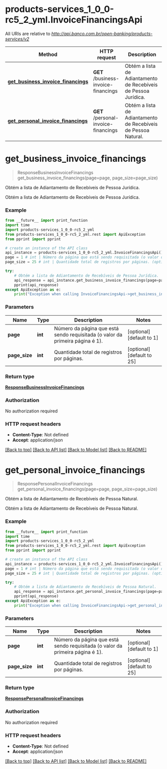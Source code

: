 # products-services_1_0_0-rc5_2_yml.InvoiceFinancingsApi

All URIs are relative to *http://api.banco.com.br/open-banking/products-services/v2*

Method | HTTP request | Description
------------- | ------------- | -------------
[**get_business_invoice_financings**](InvoiceFinancingsApi.md#get_business_invoice_financings) | **GET** /business-invoice-financings | Obtém a lista de Adiantamento de Recebíveis de Pessoa Jurídica.
[**get_personal_invoice_financings**](InvoiceFinancingsApi.md#get_personal_invoice_financings) | **GET** /personal-invoice-financings | Obtém a lista de Adiantamento de Recebíveis de Pessoa Natural.

# **get_business_invoice_financings**
> ResponseBusinessInvoiceFinancings get_business_invoice_financings(page=page, page_size=page_size)

Obtém a lista de Adiantamento de Recebíveis de Pessoa Jurídica.

Obtém a lista de Adiantamento de Recebíveis de Pessoa Jurídica.

### Example
```python
from __future__ import print_function
import time
import products-services_1_0_0-rc5_2_yml
from products-services_1_0_0-rc5_2_yml.rest import ApiException
from pprint import pprint

# create an instance of the API class
api_instance = products-services_1_0_0-rc5_2_yml.InvoiceFinancingsApi()
page = 1 # int | Número da página que está sendo requisitada (o valor da primeira página é 1). (optional) (default to 1)
page_size = 25 # int | Quantidade total de registros por páginas. (optional) (default to 25)

try:
    # Obtém a lista de Adiantamento de Recebíveis de Pessoa Jurídica.
    api_response = api_instance.get_business_invoice_financings(page=page, page_size=page_size)
    pprint(api_response)
except ApiException as e:
    print("Exception when calling InvoiceFinancingsApi->get_business_invoice_financings: %s\n" % e)
```

### Parameters

Name | Type | Description  | Notes
------------- | ------------- | ------------- | -------------
 **page** | **int**| Número da página que está sendo requisitada (o valor da primeira página é 1). | [optional] [default to 1]
 **page_size** | **int**| Quantidade total de registros por páginas. | [optional] [default to 25]

### Return type

[**ResponseBusinessInvoiceFinancings**](ResponseBusinessInvoiceFinancings.md)

### Authorization

No authorization required

### HTTP request headers

 - **Content-Type**: Not defined
 - **Accept**: application/json

[[Back to top]](#) [[Back to API list]](../README.md#documentation-for-api-endpoints) [[Back to Model list]](../README.md#documentation-for-models) [[Back to README]](../README.md)

# **get_personal_invoice_financings**
> ResponsePersonalInvoiceFinancings get_personal_invoice_financings(page=page, page_size=page_size)

Obtém a lista de Adiantamento de Recebíveis de Pessoa Natural.

Obtém a lista de Adiantamento de Recebíveis de Pessoa Natural.

### Example
```python
from __future__ import print_function
import time
import products-services_1_0_0-rc5_2_yml
from products-services_1_0_0-rc5_2_yml.rest import ApiException
from pprint import pprint

# create an instance of the API class
api_instance = products-services_1_0_0-rc5_2_yml.InvoiceFinancingsApi()
page = 1 # int | Número da página que está sendo requisitada (o valor da primeira página é 1). (optional) (default to 1)
page_size = 25 # int | Quantidade total de registros por páginas. (optional) (default to 25)

try:
    # Obtém a lista de Adiantamento de Recebíveis de Pessoa Natural.
    api_response = api_instance.get_personal_invoice_financings(page=page, page_size=page_size)
    pprint(api_response)
except ApiException as e:
    print("Exception when calling InvoiceFinancingsApi->get_personal_invoice_financings: %s\n" % e)
```

### Parameters

Name | Type | Description  | Notes
------------- | ------------- | ------------- | -------------
 **page** | **int**| Número da página que está sendo requisitada (o valor da primeira página é 1). | [optional] [default to 1]
 **page_size** | **int**| Quantidade total de registros por páginas. | [optional] [default to 25]

### Return type

[**ResponsePersonalInvoiceFinancings**](ResponsePersonalInvoiceFinancings.md)

### Authorization

No authorization required

### HTTP request headers

 - **Content-Type**: Not defined
 - **Accept**: application/json

[[Back to top]](#) [[Back to API list]](../README.md#documentation-for-api-endpoints) [[Back to Model list]](../README.md#documentation-for-models) [[Back to README]](../README.md)

